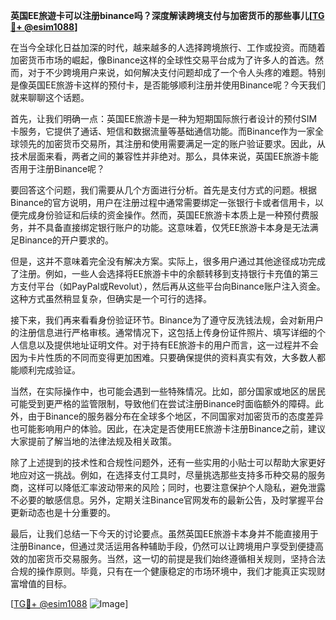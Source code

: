 **英国EE旅遊卡可以注册binance吗？深度解读跨境支付与加密货币的那些事儿[[TG💪+ @esim1088](https://t.me/s/esim1088)]**

在当今全球化日益加深的时代，越来越多的人选择跨境旅行、工作或投资。而随着加密货币市场的崛起，像Binance这样的全球性交易平台成为了许多人的首选。然而，对于不少跨境用户来说，如何解决支付问题却成了一个令人头疼的难题。特别是像英国EE旅游卡这样的预付卡，是否能够顺利注册并使用Binance呢？今天我们就来聊聊这个话题。

首先，让我们明确一点：英国EE旅游卡是一种为短期国际旅行者设计的预付SIM卡服务，它提供了通话、短信和数据流量等基础通信功能。而Binance作为一家全球领先的加密货币交易所，其注册和使用需要满足一定的账户验证要求。因此，从技术层面来看，两者之间的兼容性并非绝对。那么，具体来说，英国EE旅游卡能否用于注册Binance呢？

要回答这个问题，我们需要从几个方面进行分析。首先是支付方式的问题。根据Binance的官方说明，用户在注册过程中通常需要绑定一张银行卡或者信用卡，以便完成身份验证和后续的资金操作。然而，英国EE旅游卡本质上是一种预付费服务，并不具备直接绑定银行账户的功能。这意味着，仅凭EE旅游卡本身是无法满足Binance的开户要求的。

但是，这并不意味着完全没有解决方案。实际上，很多用户通过其他途径成功完成了注册。例如，一些人会选择将EE旅游卡中的余额转移到支持银行卡充值的第三方支付平台（如PayPal或Revolut），然后再从这些平台向Binance账户注入资金。这种方式虽然稍显复杂，但确实是一个可行的选择。

接下来，我们再来看看身份验证环节。Binance为了遵守反洗钱法规，会对新用户的注册信息进行严格审核。通常情况下，这包括上传身份证件照片、填写详细的个人信息以及提供地址证明文件。对于持有EE旅游卡的用户而言，这一过程并不会因为卡片性质的不同而变得更加困难。只要确保提供的资料真实有效，大多数人都能顺利完成验证。

当然，在实际操作中，也可能会遇到一些特殊情况。比如，部分国家或地区的居民可能受到更严格的监管限制，导致他们在尝试注册Binance时面临额外的障碍。此外，由于Binance的服务器分布在全球多个地区，不同国家对加密货币的态度差异也可能影响用户的体验。因此，在决定是否使用EE旅游卡注册Binance之前，建议大家提前了解当地的法律法规及相关政策。

除了上述提到的技术性和合规性问题外，还有一些实用的小贴士可以帮助大家更好地应对这一挑战。例如，在选择支付工具时，尽量挑选那些支持多币种交易的服务商，这样可以降低汇率波动带来的风险；同时，也要注意保护个人隐私，避免泄露不必要的敏感信息。另外，定期关注Binance官网发布的最新公告，及时掌握平台更新动态也是十分重要的。

最后，让我们总结一下今天的讨论要点。虽然英国EE旅游卡本身并不能直接用于注册Binance，但通过灵活运用各种辅助手段，仍然可以让跨境用户享受到便捷高效的加密货币交易服务。当然，这一切的前提是我们始终遵循相关规则，坚持合法合规的操作原则。毕竟，只有在一个健康稳定的市场环境中，我们才能真正实现财富增值的目标。

[[TG💪+ @esim1088](https://t.me/s/esim1088) ![Image](https://i.postimg.cc/4NQfJmqS/Snipaste-2025-05-13-00-14-12.png)]